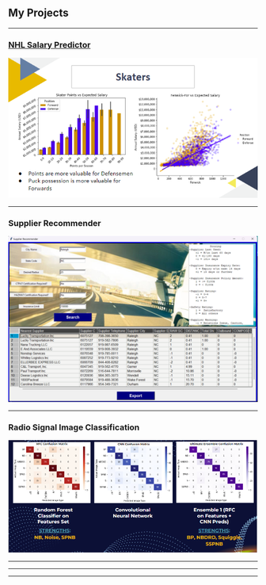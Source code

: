 ## My Projects

---

### [NHL Salary Predictor](https://github.com/maessery/NHL-Salary-Predictor)

<!-- [NHL Salary Predictor](/sample_page) -->
<img src="images/salary_predictor_thumbnail.png?raw=true"/>

---

### Supplier Recommender
<!-- [Project 2 Title](/pdf/sample_presentation.pdf) -->
<img src="images/supplier_recommender.png?raw=true"/>

---

### Radio Signal Image Classification
<!-- [Project 3 Title](http://example.com/) -->
<img src="images/seti_project.png?raw=true"/>

---

<!-- ### Category Name 2

- [Project 1 Title](http://example.com/)
- [Project 2 Title](http://example.com/)
- [Project 3 Title](http://example.com/)
- [Project 4 Title](http://example.com/)
- [Project 5 Title](http://example.com/) -->

---




---
<!-- <p style="font-size:11px">Page template forked from <a href="https://github.com/evanca/quick-portfolio">evanca</a></p> -->
<!-- Remove above link if you don't want to attibute -->
